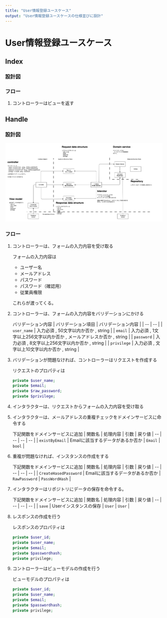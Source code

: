 ```yaml
---
title: "User情報登録ユースケース"
output: "User情報登録ユースケースの仕様並びに設計"
---
```


# User情報登録ユースケース

## Index
### 設計図
### フロー
1. コントローラーはビューを返す

## Handle
### 設計図
![handle](https://github.com/takashiraki/github_image/blob/master/images/adas/user/create.png)
### フロー
1. コントローラーは、フォームの入力内容を受け取る

    フォームの入力内容は
    * ユーザー名
    * メールアドレス
    * パスワード
    * パスワード（確認用）
    * 従業員権限

    これらが渡ってくる。

2. コントローラーは、フォームの入力内容をバリデーションにかける

    バリデーション内容
    | バリデーション項目 | バリデーション内容 |
    | -- | -- |
    | `user_name` | 入力必須 , 50文字以内か否か , string |
    | `email` | 入力必須 , 1文字以上256文字以内か否か , メールアドレスか否か , string |
    | `password` | 入力必須 , 8文字以上256文字以内か否か , string |
    | `privilege` | 入力必須 , 文字以上10文字以内か否か , string |

3. バリデーションが問題なければ、コントローラーはリクエストを作成する

    リクエストのプロパティは
    ```php
    private $user_name;
    private $email;
    private $raw_password;
    private $privilege;
    ```

4. インタラクターは、リクエストからフォームの入力内容を受け取る
5. インタラクターは、メールアドレスの重複チェックをドメインサービスに命令する

    下記関数をドメインサービスに追加
    | 関数名 | 処理内容 | 引数 | 戻り値
    | -- | -- | -- | -- |
    |  `existByEmail` | Emailに該当するデータがあるか否か | `Email` | `bool` |

6. 重複が問題なければ、インスタンスの作成をする

    下記関数をドメインサービスに追加
    | 関数名 | 処理内容 | 引数 | 戻り値
    | -- | -- | -- | -- |
    |  `CreateHasedPassword` | Emailに該当するデータがあるか否か | `RawPassword` | `PassWordHash` |

7. インタラクターはリポジトリにデータの保存を命令する。

    下記関数をドメインサービスに追加
    | 関数名 | 処理内容 | 引数 | 戻り値
    | -- | -- | -- | -- |
    |  `save` | Userインスタンスの保存 | `User` | `User` |

8. レスポンスの作成を行う

    レスポンスのプロパティは
    ```php
    private $user_id;
    private $user_name;
    private $email;
    private $passwordhash;
    private privilege;
    ```
    
9. コントローラーはビューモデルの作成を行う

    ビューモデルのプロパティは
    ```php
    private $user_id;
    private $user_name;
    private $email;
    private $passwordhash;
    private privilege;
    ```
